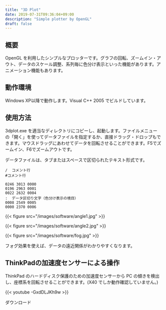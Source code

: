 ```yaml
---
title: "3D Plot"
date: 2019-07-31T09:36:04+09:00
description: "Simple plotter by OpenGL"
draft: false
---
```


## 概要
OpenGL を利用したシンプルなプロッターです。グラフの回転、ズームイン・アウト、データのスケール調整、系列毎に色分け表示といった機能があります。アニメーション機能もあります。

## 動作環境
Windows XP以降で動作します。Visual C++ 2005 でビルドしています。

## 使用方法
3dplot.exe を適当なディレクトリにコピーし、起動します。ファイルメニューの「開く」を使ってデータファイルを指定するか、直接ドラッグ・ドロップもできます。マウスドラッグにあわせてデータを回転させることができます。F5でズームイン、F6でズームアウトです。

データファイルは、タブまたはスペースで区切られたテキスト形式です。

```
/  コメント行
#コメント行

0246 3013 0000
0196 2963 0001
0022 2632 0004
:  データ区切り文字（色分け表示の境目）
0008 2549 0005
0000 2370 0006
```

{{< figure src="/images/software/angle1.jpg" >}}

{{< figure src="/images/software/angle2.jpg" >}}

{{< figure src="/images/software/fog.jpg" >}}

フォグ効果を使えば、データの遠近関係がわかりやすくなります。

## ThinkPadの加速度センサーによる操作
ThinkPad のハードディスク保護のための加速度センサーから PC の傾きを検出し、座標系を回転させることができます。(X40 でしか動作確認していません。)

{{< youtube -GxdDLJKh9w >}}

ダウンロード